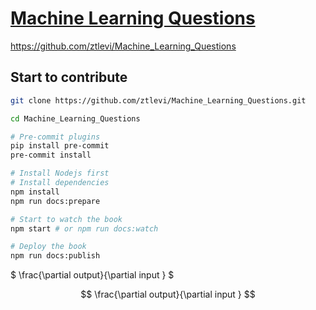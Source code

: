 # [Machine Learning Questions](https://git.io/fj0yP)

https://github.com/ztlevi/Machine_Learning_Questions

## Start to contribute

```sh
git clone https://github.com/ztlevi/Machine_Learning_Questions.git

cd Machine_Learning_Questions

# Pre-commit plugins
pip install pre-commit
pre-commit install

# Install Nodejs first
# Install dependencies
npm install
npm run docs:prepare

# Start to watch the book
npm start # or npm run docs:watch

# Deploy the book
npm run docs:publish
```

$ \frac{\partial output}{\partial input } $

$$
\frac{\partial output}{\partial input }
$$
